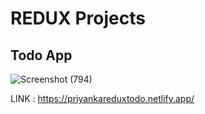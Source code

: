 # REDUX Projects

## Todo App


![Screenshot (794)](https://github.com/PriyankaBtech/ReduxProjects/assets/109729930/dcc1d227-5578-43cc-a780-69c6a46a17b5)

LINK : https://priyankareduxtodo.netlify.app/
